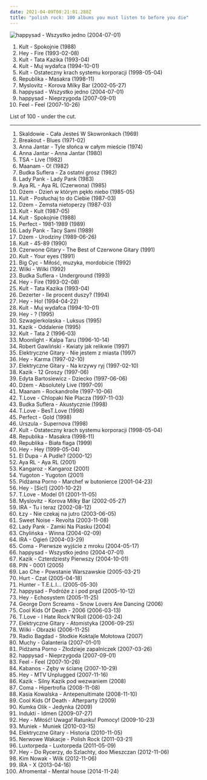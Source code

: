```yaml
---
date: 2021-04-09T08:21:01.288Z
title: "polish rock: 100 albums you must listen to before you die"
---
```

![happysad - Wszystko jedno (2004-07-01)](https://img.discogs.com/yB4l80DZvDODR1hOujANYhaBxuM=/fit-in/600x600/filters:strip_icc():format(jpeg):mode_rgb():quality(90)/discogs-images/R-734521-1543586492-2231.jpeg.jpg "happysad - Wszystko jedno (2004-07-01)")
<ol class="albums">
<li data-cover="https://img.discogs.com/fRVkogqRFbE41BaVnERrQbbp2hg=/fit-in/600x589/filters:strip_icc():format(jpeg):mode_rgb():quality(90)/discogs-images/R-1049920-1428145798-9184.jpeg.jpg" data-tags="polish" role="button">Kult - Spokojnie (1988)</li>
<li data-cover="http://coverartarchive.org/release/ab8e4983-19df-4ee1-b552-d8a2ce6af015/5692907290-500.jpg" data-tags="rock, grunge, polish rock" role="button">Hey - Fire (1993-02-08)</li>
<li data-cover="https://img.discogs.com/wYO0b_PgNfuFRykA21sgWn7lnQQ=/fit-in/400x396/filters:strip_icc():format(jpeg):mode_rgb():quality(90)/discogs-images/R-970255-1179228566.jpeg.jpg" data-tags="polish rock, rock, polish" role="button">Kult - Tata Kazika (1993-04)</li>
<li data-cover="http://coverartarchive.org/release/ef8d8003-66fc-4b55-bd5c-852361376354/12618750019-500.jpg" data-tags="rock, polish rock, kult" role="button">Kult - Muj wydafca (1994-10-01)</li>
<li data-cover="http://coverartarchive.org/release/5a5adcfc-aa96-42a4-93ab-70d3af740b56/12618649300-500.jpg" data-tags="polish rock, polish, rock" role="button">Kult - Ostateczny krach systemu korporacji (1998-05-04)</li>
<li data-cover="http://coverartarchive.org/release/481a78dd-6147-4618-8fc9-e709657d91da/1497283601-500.jpg" data-tags="polish rock" role="button">Republika - Masakra (1998-11)</li>
<li data-cover="http://coverartarchive.org/release/a537debd-0c0d-4c63-8c4f-04031dc48adc/4707626371-500.jpg" data-tags="rock, alternative rock, polish" role="button">Myslovitz - Korova Milky Bar (2002-05-27)</li>
<li data-cover="https://img.discogs.com/yB4l80DZvDODR1hOujANYhaBxuM=/fit-in/600x600/filters:strip_icc():format(jpeg):mode_rgb():quality(90)/discogs-images/R-734521-1543586492-2231.jpeg.jpg" data-tags="happysad, polish, rock" role="button">happysad - Wszystko jedno (2004-07-01)</li>
<li data-cover="http://coverartarchive.org/release/00ee48cf-862e-405e-a1ad-226b4c05a4a9/6357095089-500.jpg" data-tags="rock" role="button">happysad - Nieprzygoda (2007-09-01)</li>
<li data-cover="http://coverartarchive.org/release/74b6aef6-7730-4c9d-903c-6f02c3c4c743/1526408312-500.jpg" data-tags="feel" role="button">Feel - Feel (2007-10-26)</li>
</ol>
List of 100 - under the cut.
<!-- more -->

_________________

<ol class="albums">
<li data-cover="https://img.discogs.com/T8H6XskWbACaZfygc9Cpxtu9DZQ=/fit-in/300x300/filters:strip_icc():format(jpeg):mode_rgb():quality(90)/discogs-images/R-7683722-1446662272-7146.jpeg.jpg" data-tags="classic rock, pop, 60s, progressive rock, beat, polish, polish rock" role="button">
Skaldowie - Cała Jesteś W Skowronkach (1969)
</li>
<li data-cover="https://img.discogs.com/zt4SFqNkcnXD3oCNtGlnm7lxiiU=/fit-in/600x590/filters:strip_icc():format(jpeg):mode_rgb():quality(90)/discogs-images/R-458192-1417594824-5023.jpeg.jpg" data-tags="blues, blues rock" role="button">
Breakout - Blues (1971-02)
</li>
<li data-cover="http://coverartarchive.org/release/75c7d026-fca6-491c-b507-37e46410a7ee/23970829595-500.jpg" data-tags="pop, polish, polish rock, polskie, 70's" role="button">
Anna Jantar - Tyle słońca w całym mieście (1974)
</li>
<li data-cover="http://coverartarchive.org/release/741b1205-98b8-4d49-b1f3-e75600caba0a/21055443703-500.jpg" data-tags="polish rock" role="button">
Anna Jantar - Anna Jantar (1980)
</li>
<li data-cover="https://img.discogs.com/jBzrstzu90brYznCZ32TCQas2bg=/fit-in/600x600/filters:strip_icc():format(jpeg):mode_rgb():quality(90)/discogs-images/R-1609519-1231949008.jpeg.jpg" data-tags="80s, hard rock" role="button">
TSA - Live (1982)
</li>
<li data-cover="http://coverartarchive.org/release/c38e06a0-98b9-4c1f-97a7-d04e79c924fb/22887076136-500.jpg" data-tags="80s" role="button">
Maanam - O! (1982)
</li>
<li data-cover="https://img.discogs.com/oiwSHdpQT32R4m6-SlGj297dxBM=/fit-in/500x500/filters:strip_icc():format(jpeg):mode_rgb():quality(90)/discogs-images/R-4039915-1353243674-1400.jpeg.jpg" data-tags="classic rock" role="button">
Budka Suflera - Za ostatni grosz (1982)
</li>
<li data-cover="https://img.discogs.com/u3JSvuvtkjrcQQEkrDz11XxBiIQ=/fit-in/600x616/filters:strip_icc():format(jpeg):mode_rgb():quality(90)/discogs-images/R-13156185-1549035989-8096.jpeg.jpg" data-tags="rock, polish rock, 80s" role="button">
Lady Pank - Lady Pank (1983)
</li>
<li data-cover="http://coverartarchive.org/release/55277f0f-0a72-4c7d-b825-b2dd6ee9a89d/13469361414-500.jpg" data-tags="rock, post-punk, coldwave" role="button">
Aya RL - Aya RL (Czerwona) (1985)
</li>
<li data-cover="http://coverartarchive.org/release/c33f8d3f-456f-30f2-971c-c778e6bc4946/15712394762-500.jpg" data-tags="rock, blues, blues rock, polish, polish rock" role="button">
Dżem - Dzień w którym pękło niebo (1985-05)
</li>
<li data-cover="http://coverartarchive.org/release/eec9f8da-9bda-352f-93ea-35d4aeb1b924/12618949767-500.jpg" data-tags="new wave" role="button">
Kult - Posłuchaj to do Ciebie (1987-03)
</li>
<li data-cover="http://coverartarchive.org/release/6d492269-8a37-32e4-9a80-aa3fcda304d8/15712516535-500.jpg" data-tags="blues rock" role="button">
Dżem - Zemsta nietoperzy (1987-03)
</li>
<li data-cover="http://coverartarchive.org/release/ca720554-3509-38ff-9662-57d8a4472e56/12618936050-500.jpg" data-tags="kult, kazik, rock, polish" role="button">
Kult - Kult (1987-05)
</li>
<li data-cover="https://img.discogs.com/fRVkogqRFbE41BaVnERrQbbp2hg=/fit-in/600x589/filters:strip_icc():format(jpeg):mode_rgb():quality(90)/discogs-images/R-1049920-1428145798-9184.jpeg.jpg" data-tags="polish" role="button">
Kult - Spokojnie (1988)
</li>
<li data-cover="http://coverartarchive.org/release/60f4f6ea-65bd-3117-88a6-d326dc7266aa/6624831159-500.jpg" data-tags="classic rock, polish rock" role="button">
Perfect - 1981-1989 (1989)
</li>
<li data-cover="http://coverartarchive.org/release/5182d15c-5d39-4146-8d6f-fed1d5e1c1d5/2599745313-500.jpg" data-tags="pop rock" role="button">
Lady Pank - Tacy Sami (1989)
</li>
<li data-cover="http://coverartarchive.org/release/5f19b6a7-f296-4b00-9839-6e4a6162eaed/15712458464-500.jpg" data-tags="blues rock" role="button">
Dżem - Urodziny (1989-06-26)
</li>
<li data-cover="http://coverartarchive.org/release/03635dd6-2bf3-42b8-a2e7-884b7cbd68c8/12618857190-500.jpg" data-tags="post-punk" role="button">
Kult - 45-89 (1990)
</li>
<li data-cover="http://coverartarchive.org/release/f8f51aa4-f4fc-43e7-b8b1-d4ce2fe62567/4755557000-500.jpg" data-tags="polish, polskie, polish music, dobre bo polskie, czerwone gitary" role="button">
Czerwone Gitary - The Best of Czerwone Gitary (1991)
</li>
<li data-cover="http://coverartarchive.org/release/f790d15f-93b7-47af-83df-416595c75724/5266100053-500.jpg" data-tags="kult, albums that i own and are great, kazik, kult your eyes" role="button">
Kult - Your eyes (1991)
</li>
<li data-cover="http://coverartarchive.org/release/d3570fba-ba9f-4c04-a4e1-86d3ae4a15ba/8380075866-500.jpg" data-tags="rock, 90s, punk rock, polish, polish rock, grew up with" role="button">
Big Cyc - Miłość, muzyka, mordobicie (1992)
</li>
<li data-cover="http://coverartarchive.org/release/6b285071-714a-458d-907e-b5180b31d4b4/8084110951-500.jpg" data-tags="polish" role="button">
Wilki - Wilki (1992)
</li>
<li data-cover="https://img.discogs.com/ghQR47NyEnFzrGzzDhBtmONV3K0=/fit-in/458x324/filters:strip_icc():format(jpeg):mode_rgb():quality(90)/discogs-images/R-8419948-1461250928-5885.jpeg.jpg" data-tags="rock" role="button">
Budka Suflera - Underground (1993)
</li>
<li data-cover="http://coverartarchive.org/release/ab8e4983-19df-4ee1-b552-d8a2ce6af015/5692907290-500.jpg" data-tags="rock, grunge, polish rock" role="button">
Hey - Fire (1993-02-08)
</li>
<li data-cover="https://img.discogs.com/wYO0b_PgNfuFRykA21sgWn7lnQQ=/fit-in/400x396/filters:strip_icc():format(jpeg):mode_rgb():quality(90)/discogs-images/R-970255-1179228566.jpeg.jpg" data-tags="polish rock, rock, polish" role="button">
Kult - Tata Kazika (1993-04)
</li>
<li data-cover="https://img.discogs.com/7sgOSvv9QMCPSWfAG5AXcobpjhE=/fit-in/252x252/filters:strip_icc():format(jpeg):mode_rgb():quality(90)/discogs-images/R-1931435-1253276507.jpeg.jpg" data-tags="punk, polish punk" role="button">
Dezerter - Ile procent duszy? (1994)
</li>
<li data-cover="https://img.discogs.com/tgP05jAqPR6L9PbpPsoyVeLu0o8=/fit-in/600x592/filters:strip_icc():format(jpeg):mode_rgb():quality(90)/discogs-images/R-5466946-1524384906-6241.jpeg.jpg" data-tags="polish rock, rock" role="button">
Hey - Ho! (1994-04-22)
</li>
<li data-cover="http://coverartarchive.org/release/ef8d8003-66fc-4b55-bd5c-852361376354/12618750019-500.jpg" data-tags="rock, polish rock, kult" role="button">
Kult - Muj wydafca (1994-10-01)
</li>
<li data-cover="http://coverartarchive.org/release/099b5068-5d23-463a-a9d4-441fb0bbec0c/2986866863-500.jpg" data-tags="rock, hard rock" role="button">
Hey - ? (1995)
</li>
<li data-cover="http://coverartarchive.org/release/713614de-f794-4ddf-a552-a90973c34bf5/1681662154-500.jpg" data-tags="folk rock, polish rock" role="button">
Szwagierkolaska - Luksus (1995)
</li>
<li data-cover="http://coverartarchive.org/release/2273368e-0594-470c-8d08-4d27ada917bc/7231735893-500.jpg" data-tags="polish rock" role="button">
Kazik - Oddalenie (1995)
</li>
<li data-cover="http://coverartarchive.org/release/9178dc60-2558-4f6b-9c62-a5cb5ac695c6/12618598246-500.jpg" data-tags="fantastic, polish, kult" role="button">
Kult - Tata 2 (1996-03)
</li>
<li data-cover="http://coverartarchive.org/release/c6c63fbb-b6cf-45bb-bb8a-19d82d8cdc75/10608237866-500.jpg" data-tags="gothic metal" role="button">
Moonlight - Kalpa Taru (1996-10-14)
</li>
<li data-cover="http://coverartarchive.org/release/cb0364f8-010f-4a42-91d8-7a1edb8063b9/3087772878-500.jpg" data-tags="rock, polish, polish rock" role="button">
Robert Gawliński - Kwiaty jak relikwie (1997)
</li>
<li data-cover="https://img.discogs.com/-6pn9LnfZtyHppcxNWzSq0Fn_A0=/fit-in/600x590/filters:strip_icc():format(jpeg):mode_rgb():quality(90)/discogs-images/R-14952571-1584641538-2526.jpeg.jpg" data-tags="alternative rock, polish, polish rock, elektryczne gitary, kuba sienkiewicz" role="button">
Elektryczne Gitary - Nie jestem z miasta (1997)
</li>
<li data-cover="https://img.discogs.com/BskTu86WxDXBhnFxcB4Ksi5emr4=/fit-in/600x798/filters:strip_icc():format(jpeg):mode_rgb():quality(90)/discogs-images/R-2942618-1401622301-6822.jpeg.jpg" data-tags="rock, alternative rock, hard rock" role="button">
Hey - Karma (1997-02-10)
</li>
<li data-cover="http://coverartarchive.org/release/d8edb945-28fa-45ef-a69c-09e45c53c9e1/22167648217-500.jpg" data-tags="polish, polish rock, elektryczne gitary" role="button">
Elektryczne Gitary - Na krzywy ryj (1997-02-10)
</li>
<li data-cover="http://coverartarchive.org/release/5f7185fb-5a1a-4701-9722-2fc720a6caad/14514441208-500.jpg" data-tags="alternative, polskie, kazik, alternative rock" role="button">
Kazik - 12 Groszy (1997-06)
</li>
<li data-cover="https://img.discogs.com/X1SwUIVh2t_jF7_Y03hnQnOanAA=/fit-in/585x600/filters:strip_icc():format(jpeg):mode_rgb():quality(90)/discogs-images/R-1278054-1205856489.jpeg.jpg" data-tags="polish, rock" role="button">
Edyta Bartosiewicz - Dziecko (1997-06-06)
</li>
<li data-cover="http://coverartarchive.org/release/9bb9e716-a87e-47e5-97f3-60a86084f54f/2026208080-500.jpg" data-tags="blues rock" role="button">
Dżem - Absolutely Live (1997-09)
</li>
<li data-cover="http://coverartarchive.org/release/7296c10a-4dd3-4e53-9160-9cb89359bab9/16623087186-500.jpg" data-tags="rock, alternative rock, hard rock, polish, polish rock, dobre na prezent" role="button">
Maanam - Rockandrolle (1997-10-06)
</li>
<li data-cover="http://coverartarchive.org/release/5a121cf4-d5f7-4820-9282-8c53cacb5dfb/4136135423-500.jpg" data-tags="alternative rock, polish, polish rock, satyra" role="button">
T.Love - Chlopaki Nie Placza (1997-11-03)
</li>
<li data-cover="https://img.discogs.com/FgYV9asAQ95Z0F1ye6W0xw_FwgM=/fit-in/600x404/filters:strip_icc():format(jpeg):mode_rgb():quality(90)/discogs-images/R-7118009-1434118350-6935.jpeg.jpg" data-tags="classic rock, polish rock, ulubione" role="button">
Budka Suflera - Akustycznie (1998)
</li>
<li data-cover="http://coverartarchive.org/release/22d85f04-077c-4383-9900-3c97185d2432/6785718728-500.jpg" data-tags="alternative rock, polish rock" role="button">
T.Love - BesT.Love (1998)
</li>
<li data-cover="https://img.discogs.com/bUmsZKRrdvz7wtvjt0BjKZANC2Y=/fit-in/600x600/filters:strip_icc():format(jpeg):mode_rgb():quality(90)/discogs-images/R-9642917-1484090101-9922.jpeg.jpg" data-tags="rock" role="button">
Perfect - Gold (1998)
</li>
<li data-cover="https://img.discogs.com/YS87koR8FP_bTM9P1ZaPH_Acx0c=/fit-in/600x600/filters:strip_icc():format(jpeg):mode_rgb():quality(90)/discogs-images/R-8122911-1455563814-7001.jpeg.jpg" data-tags="polish rock" role="button">
Urszula - Supernova (1998)
</li>
<li data-cover="http://coverartarchive.org/release/5a5adcfc-aa96-42a4-93ab-70d3af740b56/12618649300-500.jpg" data-tags="polish rock, polish, rock" role="button">
Kult - Ostateczny krach systemu korporacji (1998-05-04)
</li>
<li data-cover="http://coverartarchive.org/release/481a78dd-6147-4618-8fc9-e709657d91da/1497283601-500.jpg" data-tags="polish rock" role="button">
Republika - Masakra (1998-11)
</li>
<li data-cover="https://img.discogs.com/1CJ_6ulnS4HeHFWpaWOyMKBs2-0=/fit-in/600x600/filters:strip_icc():format(jpeg):mode_rgb():quality(90)/discogs-images/R-1614548-1232272597.jpeg.jpg" data-tags="polish rock" role="button">
Republika - Biała flaga (1999)
</li>
<li data-cover="http://coverartarchive.org/release/36c3ea97-3583-44f1-988b-36d18e43eace/4225033613-500.jpg" data-tags="rock" role="button">
Hey - Hey (1999-05-04)
</li>
<li data-cover="http://coverartarchive.org/release/5edf5ba8-5dd7-46b3-8019-7886ffe0ed63/7231340659-500.jpg" data-tags="rock, punk, alternative, alternative rock, polish, polska, 2000s, polish rock, polskie, polish music, kazik staszewski, ukass" role="button">
El Dupa - A Pudle? (2000-12)
</li>
<li data-cover="https://img.discogs.com/FFZHX2z5tFpgqeQpWB17sfwkaz8=/fit-in/600x594/filters:strip_icc():format(jpeg):mode_rgb():quality(90)/discogs-images/R-830942-1578124074-7251.jpeg.jpg" data-tags="polish rock, aya rl, mlynasss" role="button">
Aya RL - Aya RL (2001)
</li>
<li data-cover="https://img.discogs.com/68LLMxMuWBE9mZ-Zzm5xPehNMUk=/fit-in/600x596/filters:strip_icc():format(jpeg):mode_rgb():quality(90)/discogs-images/R-6474981-1471256139-5154.jpeg.jpg" data-tags="polish rock, olsztyn" role="button">
Kangaroz - Kangaroz (2001)
</li>
<li data-cover="http://coverartarchive.org/release/d8154475-1651-4b62-a677-430c7fc2c91e/16051863121-500.jpg" data-tags="alternative rock, polish rock, polish punk, kult, kazik, yugoton, miszczu tune" role="button">
Yugoton - Yugoton (2001)
</li>
<li data-cover="http://coverartarchive.org/release/2409939a-290a-4d66-8742-59bc04e52122/2610150058-500.jpg" data-tags="punk rock, punk" role="button">
Pidżama Porno - Marchef w butonierce (2001-04-23)
</li>
<li data-cover="http://coverartarchive.org/release/8e3a14f9-64e9-43a8-8073-85b79fef7a3b/3350995906-500.jpg" data-tags="rock, female vocalists, polish" role="button">
Hey - [Sic!] (2001-10-22)
</li>
<li data-cover="http://coverartarchive.org/release/db514de0-1d76-4677-aafe-d3f647b680ff/6846386939-500.jpg" data-tags="alternative rock, punk rock" role="button">
T.Love - Model 01 (2001-11-05)
</li>
<li data-cover="http://coverartarchive.org/release/a537debd-0c0d-4c63-8c4f-04031dc48adc/4707626371-500.jpg" data-tags="rock, alternative rock, polish" role="button">
Myslovitz - Korova Milky Bar (2002-05-27)
</li>
<li data-cover="http://coverartarchive.org/release/4ff619b8-4a24-4b8d-90a8-57ec27798e5e/6854893069-500.jpg" data-tags="rock" role="button">
IRA - Tu i teraz (2002-08-12)
</li>
<li data-cover="https://img.discogs.com/6RDxd58rky9QBdpeAhtN_tOwkxo=/fit-in/600x600/filters:strip_icc():format(jpeg):mode_rgb():quality(90)/discogs-images/R-2496533-1609199198-9477.png.jpg" data-tags="rock, polish, female vocalists" role="button">
Łzy - Nie czekaj na jutro (2003-06-05)
</li>
<li data-cover="https://img.discogs.com/G8-pMWMdcdVb51Zyoox6q3Vu0DQ=/fit-in/350x350/filters:strip_icc():format(jpeg):mode_rgb():quality(90)/discogs-images/R-397829-1282219553.jpeg.jpg" data-tags="alternative rock, alternative metal, polish rock" role="button">
Sweet Noise - Revolta (2003-11-08)
</li>
<li data-cover="http://coverartarchive.org/release/0bad5de1-deba-4b63-93c0-25596e3d2aa7/7101864056-500.jpg" data-tags="polish rock" role="button">
Lady Pank - Zamki Na Piasku (2004)
</li>
<li data-cover="https://img.discogs.com/f5KoYJpVRZ9bHtA7PdG6JSsZkUE=/fit-in/500x500/filters:strip_icc():format(jpeg):mode_rgb():quality(90)/discogs-images/R-2091701-1263511899.jpeg.jpg" data-tags="hard rock, rock, polish rock" role="button">
Chylińska - Winna (2004-02-09)
</li>
<li data-cover="http://coverartarchive.org/release/bc57373b-7a74-4f32-875b-b4b6367c7672/6854987878-500.jpg" data-tags="rock" role="button">
IRA - Ogień (2004-03-29)
</li>
<li data-cover="http://coverartarchive.org/release/7f63e549-0273-406f-ab87-664b8d36a09b/4223291990-500.jpg" data-tags="rock, polish" role="button">
Coma - Pierwsze wyjście z mroku (2004-05-17)
</li>
<li data-cover="https://img.discogs.com/yB4l80DZvDODR1hOujANYhaBxuM=/fit-in/600x600/filters:strip_icc():format(jpeg):mode_rgb():quality(90)/discogs-images/R-734521-1543586492-2231.jpeg.jpg" data-tags="happysad, polish, rock" role="button">
happysad - Wszystko jedno (2004-07-01)
</li>
<li data-cover="http://coverartarchive.org/release/3cad7e61-7ca1-4cb4-8838-0693d34e5b86/3623614343-500.jpg" data-tags="alternative, hard rock, polish, polish rock, polskie, kazik, kazik staszewski, olaf deriglasoff, sicmusic" role="button">
Kazik - Czterdziesty Pierwszy (2004-10-01)
</li>
<li data-cover="https://img.discogs.com/kf0v3dkhqa-RpZhOBvfJl4mNlBQ=/fit-in/600x600/filters:strip_icc():format(jpeg):mode_rgb():quality(90)/discogs-images/R-27443-1200262158.jpeg.jpg" data-tags="polish rock, specyficznie melancholijnie" role="button">
PIN - 0001 (2005)
</li>
<li data-cover="http://coverartarchive.org/release/d8976e14-3f6d-4e74-9b52-33eec8bbd45d/7101908827-500.jpg" data-tags="polish" role="button">
Lao Che - Powstanie Warszawskie (2005-03-21)
</li>
<li data-cover="http://coverartarchive.org/release/888da3f9-303b-4558-9605-e42b6b2d331c/8802614022-500.jpg" data-tags="polish rock, aguirre music, ulubione by shen, go get it" role="button">
Hurt - Czat (2005-04-18)
</li>
<li data-cover="http://coverartarchive.org/release/644c293e-7b6e-4b9c-bf4a-031c0bf3c77f/6183593525-500.jpg" data-tags="metal, heavy metal, polish" role="button">
Hunter - T.E.L.I... (2005-05-30)
</li>
<li data-cover="http://coverartarchive.org/release/3f588792-803b-40ab-92e6-fe69fc26456d/4224914887-500.jpg" data-tags="happysad, rock, polish" role="button">
happysad - Podróże z i pod prąd (2005-10-12)
</li>
<li data-cover="http://coverartarchive.org/release/251c2702-7b04-4ace-8975-390bc78358e9/5058132429-500.jpg" data-tags="rock, polish" role="button">
Hey - Echosystem (2005-11-25)
</li>
<li data-cover="https://img.discogs.com/gRQUS0p1O34yUvJntj2yX0YiqzU=/fit-in/600x550/filters:strip_icc():format(jpeg):mode_rgb():quality(90)/discogs-images/R-1428343-1218912232.jpeg.jpg" data-tags="alternative, indie rock, post-rock, soft, slowcore, polish rock, tantra, bujamsie, gentle voice, george dorn screams, my music pillow" role="button">
George Dorn Screams - Snow Lovers Are Dancing (2006)
</li>
<li data-cover="https://img.discogs.com/4gleMgBVBrDJZvK-vNOhF2xdcSk=/fit-in/500x449/filters:strip_icc():format(jpeg):mode_rgb():quality(90)/discogs-images/R-998180-1182532104.jpeg.jpg" data-tags="lodz" role="button">
Cool Kids Of Death - 2006 (2006-03-13)
</li>
<li data-cover="http://coverartarchive.org/release/601bb557-8292-4738-82e1-1b70529551e5/7110414364-500.jpg" data-tags="polish rock" role="button">
T.Love - I Hate Rock'N'Roll (2006-03-24)
</li>
<li data-cover="http://coverartarchive.org/release/980d8488-7035-49c2-aa21-9f080e889559/4707695394-500.jpg" data-tags="polish" role="button">
Elektryczne Gitary - Atomistyka (2006-09-25)
</li>
<li data-cover="http://coverartarchive.org/release/8de3a64a-5587-4d91-b7a5-819c8b5b47a3/4135910306-500.jpg" data-tags="polish rock" role="button">
Wilki - Obrazki (2006-11-25)
</li>
<li data-cover="https://img.discogs.com/HWk2PBstX8VZXI8JSgo9mhhUSVA=/fit-in/457x455/filters:strip_icc():format(jpeg):mode_rgb():quality(90)/discogs-images/R-3952089-1350317718-6888.jpeg.jpg" data-tags="rock, punk, post-punk, polish" role="button">
Radio Bagdad - Słodkie Koktajle Mołotowa (2007)
</li>
<li data-cover="https://img.discogs.com/x3KJghFuRDm93srz0JZXf9ECz1U=/fit-in/600x532/filters:strip_icc():format(jpeg):mode_rgb():quality(90)/discogs-images/R-6544584-1476606872-7866.jpeg.jpg" data-tags="polish, rock, alternative" role="button">
Muchy - Galanteria (2007-01-01)
</li>
<li data-cover="https://img.discogs.com/zmZmghxdlEOOW0xvOuwC3qMgai4=/fit-in/545x537/filters:strip_icc():format(jpeg):mode_rgb():quality(90)/discogs-images/R-3077739-1589202981-8470.jpeg.jpg" data-tags="punk rock" role="button">
Pidżama Porno - Złodzieje zapalniczek (2007-03-26)
</li>
<li data-cover="http://coverartarchive.org/release/00ee48cf-862e-405e-a1ad-226b4c05a4a9/6357095089-500.jpg" data-tags="rock" role="button">
happysad - Nieprzygoda (2007-09-01)
</li>
<li data-cover="http://coverartarchive.org/release/74b6aef6-7730-4c9d-903c-6f02c3c4c743/1526408312-500.jpg" data-tags="feel" role="button">
Feel - Feel (2007-10-26)
</li>
<li data-cover="https://img.discogs.com/qUIMdzJKZtu-bGWjDFqZR-VrI4M=/fit-in/250x250/filters:strip_icc():format(jpeg):mode_rgb():quality(90)/discogs-images/R-2490869-1286904585.jpeg.jpg" data-tags="debilcore" role="button">
Kabanos - Zęby w ścianę (2007-10-29)
</li>
<li data-cover="http://coverartarchive.org/release/3a9adc03-3300-4265-a795-f110f5a1841b/5114851842-500.jpg" data-tags="unplugged" role="button">
Hey - MTV Unplugged (2007-11-16)
</li>
<li data-cover="http://coverartarchive.org/release/1bb0e6f8-e8ce-4058-a42e-7fbcdb3a07e2/4793448668-500.jpg" data-tags="rock, punk, alternative, polish, polish rock" role="button">
Kazik - Silny Kazik pod wezwaniem (2008)
</li>
<li data-cover="http://coverartarchive.org/release/b96e45bf-f2a9-4267-be5c-f53b08293b1d/2185362400-500.jpg" data-tags="rock" role="button">
Coma - Hipertrofia (2008-11-08)
</li>
<li data-cover="https://img.discogs.com/zgQui6U6OCukkOw8QS75eiXjdZ0=/fit-in/600x540/filters:strip_icc():format(jpeg):mode_rgb():quality(90)/discogs-images/R-2003992-1356518192-1342.jpeg.jpg" data-tags="rock, alternative rock" role="button">
Kasia Kowalska - Antepenultimate (2008-11-10)
</li>
<li data-cover="https://img.discogs.com/Vva5gtt_Ymb_Nu4S_IGLMBovLQM=/fit-in/500x500/filters:strip_icc():format(jpeg):mode_rgb():quality(90)/discogs-images/R-2004960-1258032037.jpeg.jpg" data-tags="rock, polish, polish rock" role="button">
Cool Kids Of Death - Afterparty (2009)
</li>
<li data-cover="https://img.discogs.com/lg8vJl26H5lDrVAvL1aGPYlL2HQ=/fit-in/220x222/filters:strip_icc():format(jpeg):mode_rgb():quality(90)/discogs-images/R-4081504-1354621537-8760.jpeg.jpg" data-tags="polish" role="button">
Kumka Olik - Jedynka (2009)
</li>
<li data-cover="http://coverartarchive.org/release/a7500a15-ef79-3358-a990-684205c918b7/1019758085-500.jpg" data-tags="progressive metal, progressive rock" role="button">
Indukti - Idmen (2009-07-27)
</li>
<li data-cover="http://coverartarchive.org/release/8ee4b529-cf28-4404-95fb-b52dd6e475d3/5085203091-500.jpg" data-tags="rock, alternative rock" role="button">
Hey - Miłość! Uwaga! Ratunku! Pomocy! (2009-10-23)
</li>
<li data-cover="http://coverartarchive.org/release/9bc95f76-7e20-4033-83db-b0a5c1e0c836/15707378346-500.jpg" data-tags="rock, polish, tina, polish rock, albums that i own" role="button">
Muniek - Muniek (2010-03-15)
</li>
<li data-cover="http://coverartarchive.org/release/356ac133-c3a5-469b-9612-3380abf8ea1c/4740015481-500.jpg" data-tags="polish rock, elektryczne gitary" role="button">
Elektryczne Gitary - Historia (2010-11-05)
</li>
<li data-cover="https://img.discogs.com/eBpOkwgK8ZZwbgfuQMiWm71K5xQ=/fit-in/549x495/filters:strip_icc():format(jpeg):mode_rgb():quality(90)/discogs-images/R-2794890-1301338340.jpeg.jpg" data-tags="polish rock, big bit" role="button">
Nerwowe Wakacje - Polish Rock (2011-03-21)
</li>
<li data-cover="http://coverartarchive.org/release/4353bbce-84a0-482b-a3a5-c562cecd3b1c/7101736522-500.jpg" data-tags="polish rock" role="button">
Luxtorpeda - Luxtorpeda (2011-05-09)
</li>
<li data-cover="http://coverartarchive.org/release/89b7a07b-d111-40d1-a688-d693248846b3/2504577515-500.jpg" data-tags="rock, polish" role="button">
Hey - Do Rycerzy, do Szlachty, doo Mieszczan (2012-11-06)
</li>
<li data-cover="http://coverartarchive.org/release/6a4ce010-2228-4669-8a38-33cd2c730b6c/2527525712-500.jpg" data-tags="rock, alternative rock, polish, polish rock, fisz" role="button">
Kim Nowak - Wilk (2012-11-06)
</li>
<li data-cover="http://coverartarchive.org/release/d106527f-74ef-4b51-8c1f-5b768861677d/3775545213-500.jpg" data-tags="rock, pop rock, polish rock" role="button">
IRA - X (2013-04-16)
</li>
<li data-cover="https://img.discogs.com/hX4usMjxJI3OJvTKZn9Jtq7Iy-E=/fit-in/600x600/filters:strip_icc():format(jpeg):mode_rgb():quality(90)/discogs-images/R-8162679-1456316833-4197.jpeg.jpg" data-tags="metalcore, rock, rap, rapcore, polish rock" role="button">
Afromental - Mental house (2014-11-24)
</li>
</ol>